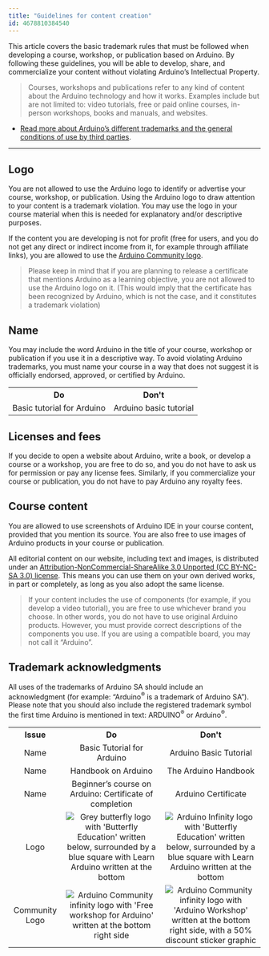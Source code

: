 ```yaml
---
title: "Guidelines for content creation"
id: 4678810384540
---
```


This article covers the basic trademark rules that must be followed when developing a course, workshop, or publication based on Arduino. By following these guidelines, you will be able to develop, share, and commercialize your content without violating Arduino’s Intellectual Property.

> Courses, workshops and publications refer to any kind of content about the Arduino technology and how it works. Examples include but are not limited to: video tutorials, free or paid online courses, in-person workshops, books and manuals, and websites.

* [Read more about Arduino’s different trademarks and the general conditions of use by third parties](https://www.arduino.cc/en/trademark).

---

## Logo

You are not allowed to use the Arduino logo to identify or advertise your course, workshop, or publication. Using the Arduino logo to draw attention to your content is a trademark violation. You may use the logo in your course material when this is needed for explanatory and/or descriptive purposes.

If the content you are developing is not for profit (free for users, and you do not get any direct or indirect income from it, for example through affiliate links), you are allowed to use the [Arduino Community logo](https://www.arduino.cc/en/Trademark/CommunityLogo).

> Please keep in mind that if you are planning to release a certificate that mentions Arduino as a learning objective, you are not allowed to use the Arduino logo on it. (This would imply that the certificate has been recognized by Arduino, which is not the case, and it constitutes a trademark violation)

## Name

You may include the word Arduino in the title of your course, workshop or publication if you use it in a descriptive way.
To avoid violating Arduino trademarks, you must name your course in a way that does not suggest it is officially endorsed, approved, or certified by Arduino.

<table>
  <tr>
    <th style="text-align: center;">Do</th>
    <th style="text-align: center;">Don't</th>
  </tr>
  <tr>
    <td>Basic tutorial for Arduino</td>
    <td>Arduino basic tutorial</td>
  </tr>
</table>

## Licenses and fees

If you decide to open a website about Arduino, write a book, or develop a course or a workshop, you are free to do so, and you do not have to ask us for permission or pay any license fees. Similarly, if you commercialize your course or publication, you do not have to pay Arduino any royalty fees.

## Course content

You are allowed to use screenshots of Arduino IDE in your course content, provided that you mention its source. You are also free to use images of Arduino products in your course or publication.

All editorial content on our website, including text and images, is distributed under an [Attribution-NonCommercial-ShareAlike 3.0 Unported (CC BY-NC-SA 3.0) license](https://creativecommons.org/licenses/by-nc-sa/3.0/). This means you can use them on your own derived works, in part or completely, as long as you also adopt the same license.



> If your content includes the use of components (for example, if you develop a video tutorial), you are free to use whichever brand you choose. In other words, you do not have to use original Arduino products. However, you must provide correct descriptions of the components you use. If you are using a compatible board, you may not call it “Arduino”.

## Trademark acknowledgments

All uses of the trademarks of Arduino SA should include an acknowledgment (for example: “Arduino<sup>®</sup> is a trademark of Arduino SA”). Please note that you should also include the registered trademark symbol the first time Arduino is mentioned in text: ARDUINO<sup>®</sup> or Arduino<sup>®</sup>.

<table style="text-align: center;">
  <tr>
    <th  style="text-align: center;"> Issue</th>
    <th  style="text-align: center;"> Do</th>
    <th  style="text-align: center;"> Don't</th>
  </tr>
  <tr>
    <td>Name</td>
    <td>Basic Tutorial for Arduino</td>
    <td>Arduino Basic Tutorial</td>
  </tr>
  <tr>
    <td>Name</td>
    <td>Handbook on Arduino</td>
    <td>The Arduino Handbook</td>
  </tr>
  <tr>
    <td>Name</td>
    <td>Beginner’s course on Arduino: Certificate of completion</td>
    <td>Arduino Certificate</td>
  </tr>
  <tr>
    <td >Logo</td>
    <td ><img src="https://content.arduino.cc/assets/LearnArduino_good_example.png" alt="Grey butterfly logo with 'Butterfly Education' written below, surrounded by a blue square with Learn Arduino written at the bottom"></td>
    <td><img src="https://content.arduino.cc/assets/LearnArduino_bad_example.png" alt="Arduino Infinity logo with 'Butterfly Education' written below, surrounded by a blue square with Learn Arduino written at the bottom"></td>
  </tr>
  <tr>
    <td>Community Logo</td>
    <td> <img src="https://content.arduino.cc/assets/CommunityLogo_good_example.png" alt="Arduino Community infinity logo with 'Free workshop for Arduino' written at the bottom right side"></td>
    <td><img src="https://content.arduino.cc/assets/CommunityLogo_bad_example.png" alt="Arduino Community infinity logo with 'Arduino Workshop' written at the bottom right side, with a 50% discount sticker graphic"></td>
  </tr>
</table>
